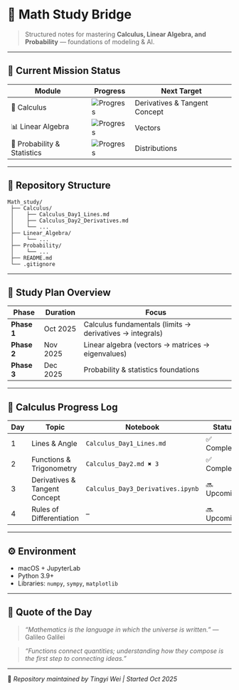 # 🧮 Math Study Bridge

> Structured notes for mastering **Calculus, Linear Algebra, and Probability** — foundations of modeling & AI.

---

## 🚀 Current Mission Status

| Module | Progress | Next Target |
|---------|-----------|--------------|
| 🧮 Calculus | ![Progress](https://img.shields.io/badge/Day_2_Completed-green?style=flat-square) | Derivatives & Tangent Concept |
| 📊 Linear Algebra | ![Progress](https://img.shields.io/badge/Not_started-lightgrey?style=flat-square) | Vectors |
| 🎲 Probability & Statistics | ![Progress](https://img.shields.io/badge/Not_started-lightgrey?style=flat-square) | Distributions |

---

## 📁 Repository Structure

```plaintext
Math_study/
 ├── Calculus/
 │    ├── Calculus_Day1_Lines.md
 │    ├── Calculus_Day2_Derivatives.md
 │    └── ...
 ├── Linear_Algebra/
 │    └── ...
 ├── Probability/
 │    └── ...
 ├── README.md
 └── .gitignore
````

---

## 🎯 Study Plan Overview

| Phase       | Duration | Focus                                                    |
| ----------- | -------- | -------------------------------------------------------- |
| **Phase 1** | Oct 2025 | Calculus fundamentals (limits → derivatives → integrals) |
| **Phase 2** | Nov 2025 | Linear algebra (vectors → matrices → eigenvalues)        |
| **Phase 3** | Dec 2025 | Probability & statistics foundations                     |

---

## 📘 Calculus Progress Log

| Day | Topic | Notebook | Status |
|-----|--------|-----------|--------|
| 1 | Lines & Angle  | `Calculus_Day1_Lines.md` | ✅ Completed |
| 2 | Functions & Trigonometry | `Calculus_Day2.md ✖️ 3` | ✅ Completed |
| 3 | Derivatives & Tangent Concept | `Calculus_Day3_Derivatives.ipynb` | 🔜 Upcoming |
| 4 | Rules of Differentiation | – | 🔜 Upcoming |

---

## ⚙️ Environment

* macOS + JupyterLab
* Python 3.9+
* Libraries: `numpy`, `sympy`, `matplotlib`

---

## 🌟 Quote of the Day

> *“Mathematics is the language in which the universe is written.”* — Galileo Galilei

> *“Functions connect quantities; understanding how they compose is the first step to connecting ideas.”*

---

📅 *Repository maintained by Tingyi Wei | Started Oct 2025*

````
